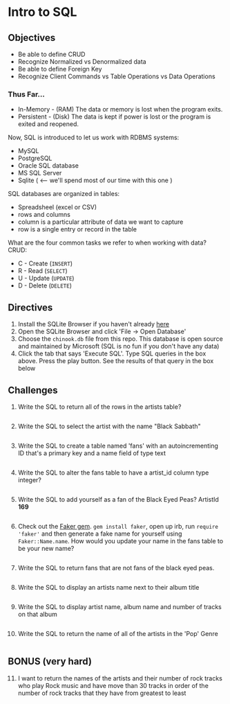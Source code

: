 # Intro to SQL

## Objectives

* Be able to define CRUD
* Recognize Normalized vs Denormalized data
* Be able to define Foreign Key
* Recognize Client Commands vs Table Operations vs Data Operations


### Thus Far...

* In-Memory - (RAM) The data or memory is lost when the program exits.
* Persistent - (Disk) The data is kept if power is lost or the program is exited and reopened.

Now, SQL is introduced to let us work with RDBMS systems:
* MySQL
* PostgreSQL
* Oracle SQL database
* MS SQL Server
* Sqlite ( <-- we'll spend most of our time with this one )

SQL databases are organized in tables:
* Spreadsheel (excel or CSV)
* rows and columns
* column is a particular attribute of data we want to capture
* row is a single entry or record in the table

What are the four common tasks we refer to when working with data?
CRUD:
* C - Create (`INSERT`)
* R - Read (`SELECT`)
* U - Update (`UPDATE`)
* D - Delete (`DELETE`)

## Directives

1. Install the SQLite Browser if you haven't already [here](http://sqlitebrowser.org/)
2. Open the SQLite Browser and click 'File -> Open Database'
3. Choose the `chinook.db` file from this repo. This database is open source and maintained by Microsoft (SQL is no fun if you don't have any data)
4. Click the tab that says 'Execute SQL'. Type SQL queries in the box above. Press the play button. See the results of that query in the box below


## Challenges

1. Write the SQL to return all of the rows in the artists table?

```SQL
```

2. Write the SQL to select the artist with the name "Black Sabbath"

```SQL
```

3. Write the SQL to create a table named 'fans' with an autoincrementing ID that's a primary key and a name field of type text

```sql

```

4. Write the SQL to alter the fans table to have a artist_id column type integer?

```sql
```

5. Write the SQL to add yourself as a fan of the Black Eyed Peas? ArtistId **169**

```sql
```

6. Check out the [Faker gem](https://github.com/stympy/faker). `gem install faker`, open up irb, run `require 'faker'` and then generate a fake name for yourself using `Faker::Name.name`. How would you update your name in the fans table to be your new name?

   ```sql
   ```

7. Write the SQL to return fans that are not fans of the black eyed peas.

```sql

```

8. Write the SQL to display an artists name next to their album title

```sql

```

9. Write the SQL to display artist name, album name and number of tracks on that album

```sql

```

10. Write the SQL to return the name of all of the artists in the 'Pop' Genre

```sql

```

## BONUS (very hard)

11. I want to return the names of the artists and their number of rock tracks
    who play Rock music
    and have move than 30 tracks
    in order of the number of rock tracks that they have
    from greatest to least

```sql

```
